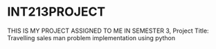 # INT213PROJECT
THIS IS MY PROJECT ASSIGNED TO ME IN SEMESTER 3,
Project Title: Travelling sales man problem implementation using python

